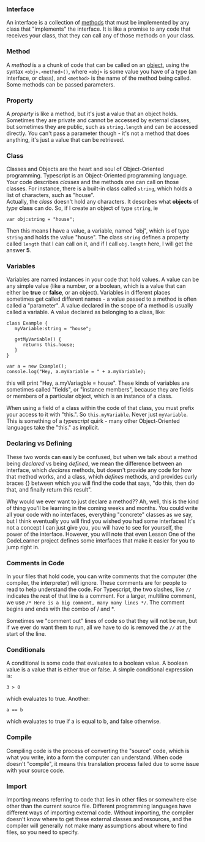 ### Interface

An interface is a collection of [methods](#method) that must be implemented by any class that "implements" the interface.
It is like a promise to any code that receives your class, that they can call any of those methods on
your class. 

### Method

A *method* is a a chunk of code that can be called on an [object](#class), using the syntax `<obj>.<method>()`, 
where `<obj>` is some value you have of a type (an interface, or class), and `<method>` is the name of the method 
being called.  Some methods can be passed parameters.

### Property
A *property* is like a method, but it's just a value that an object holds.  Sometimes they are private
and cannot be accessed by external classes, but sometimes they are public, such as `string.length` and
can be accessed directly.  You can't pass a parameter though - it's not a method that does anything, it's 
just a value that can be retrieved.

### Class

Classes and Objects are the heart and soul of Object-Oriented programming.  Typescript is an Object-Oriented
programming language.  Your code describes *classes* and the methods one can call on those classes.  For
instance, there is a built-in class called `string`, which holds a list of characters, such as "house".  
Actually, the *class* doesn't hold any characters.  It describes what **objects** of *type* **class** can do.
So, if I create an object of type `string`, ie 
```$xslt
var obj:string = "house";
```

Then this means I have a value, a variable, named "obj", which is of type `string` and holds the value 
"house".  The class `string` defines a property called `length` that I can call on it, and if I call `obj.length` 
here, I will get the answer **5**.

### Variables
Variables are named instances in your code that hold values.  A value can be any simple value (like
a number, or a boolean, which is a value that can either be **true** or **false**, or an object).  Variables
in different places sometimes get called different names - a value passed to a method is often called
a "parameter".  A value declared in the scope of a method is usually called a variable.  A value declared
as belonging to a class, like:

```$xslt
class Example {
   myVariable:string = "house";
   
   getMyVariable() {
      returns this.house;
   }
}

var a = new Example();
console.log("Hey, a.myVariable = " + a.myVariable);
```
this will print "Hey, a.myVariagble = house".  These kinds of variables are sometimes called "fields", or
"instance members", because they are fields or members of a particular object, which is an instance of a 
class.

When using a field of a class within the code of that class, you must prefix your access to it with "this.".  So
`this.myVariable`.  Never just `myVariable`.  This is something of a *typescript* quirk - many other Object-Oriented
languages take the "this." as implicit.

### Declaring vs Defining
These two words can easily be confused, but when we talk about a method being *declared* vs being *defined*, we mean
the difference between an interface, which *declares* methods, but doesn't provide any code for how that
method works, and a class, which *defines* methods, and provides curly braces {} between which you will
find the code that says, "do this, then do that, and finally return this result".  

Why would we ever want to just declare a method??  Ah, well, this is the kind of thing you'll be learning 
in the coming weeks and months.  You could write all your code with no interfaces, everything "concrete" classes 
as we say, but I think eventually you will find you wished you had some interfaces!  It's not a concept I 
can just give you, you will have to see for yourself, the power of the interface.  However, you will note that
even Lesson One of the CodeLearner project defines some interfaces that make it easier for you to jump right
in.

### Comments in Code
In your files that hold code, you can write comments that the computer (the compiler, the interpreter)
will ignore.  These comments are for people to read to help understand the code.  For Typescript,
the two slashes, like ```//``` indicates the rest of that line is a comment.  For a larger, multiline
comment, we use ```/* Here is a big comment, many many lines */```.  The comment begins and ends with 
the combo  of / and *.

Sometimes we "comment out" lines of code so that they will not be run, but if we ever do want them
to run, all we have to do is removed the ```//``` at the start of the line.

### Conditionals
A conditional is some code that evaluates to a boolean value.  A boolean value is a value
that is either true or false.  A simple conditional expression is:

```3 > 0```

which evaluates to true.  Another:

```a == b```

which evaluates to true if a is equal to b, and false otherwise.  

### Compile
Compiling code is the process of converting the "source" code, which is what you write, into a form 
the computer can understand.  When code doesn't "compile", it means this translation process
failed due to some issue with your source code.

### Import
Importing means referring to code that lies in other files or somewhere else other than the current
source file.  Different programming languages have different ways of importing external code.  Without
importing, the compiler doesn't know where to get these external classes and resources, and the 
compiler will generally not make many assumptions about where to find files, so you need to specify.